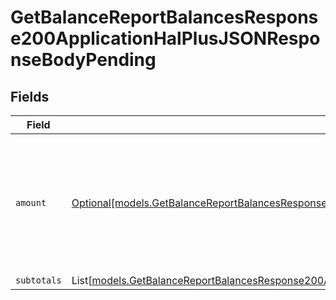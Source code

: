 # GetBalanceReportBalancesResponse200ApplicationHalPlusJSONResponseBodyPending


## Fields

| Field                                                                                                                                                                                                                | Type                                                                                                                                                                                                                 | Required                                                                                                                                                                                                             | Description                                                                                                                                                                                                          |
| -------------------------------------------------------------------------------------------------------------------------------------------------------------------------------------------------------------------- | -------------------------------------------------------------------------------------------------------------------------------------------------------------------------------------------------------------------- | -------------------------------------------------------------------------------------------------------------------------------------------------------------------------------------------------------------------- | -------------------------------------------------------------------------------------------------------------------------------------------------------------------------------------------------------------------- |
| `amount`                                                                                                                                                                                                             | [Optional[models.GetBalanceReportBalancesResponse200ApplicationHalPlusJSONResponseBodyTotalsCapitalAmount]](../models/getbalancereportbalancesresponse200applicationhalplusjsonresponsebodytotalscapitalamount.md)   | :heavy_minus_sign:                                                                                                                                                                                                   | In v2 endpoints, monetary amounts are represented as objects with a `currency` and `value` field.                                                                                                                    |
| `subtotals`                                                                                                                                                                                                          | List[[models.GetBalanceReportBalancesResponse200ApplicationHalPlusJSONResponseBodyTotalsCapitalSubtotals](../models/getbalancereportbalancesresponse200applicationhalplusjsonresponsebodytotalscapitalsubtotals.md)] | :heavy_minus_sign:                                                                                                                                                                                                   | N/A                                                                                                                                                                                                                  |